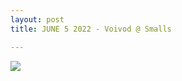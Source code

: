 ```yaml
---
layout: post
title: JUNE 5 2022 - Voivod @ Smalls

---
```

![](/detroitdiy/uploads/screen-shot-2022-06-02-at-4-37-21-pm.png)